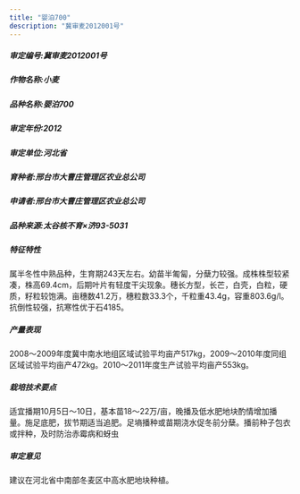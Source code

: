 ```yaml
---
title: "婴泊700"
description: "冀审麦2012001号"
---
```

##### 审定编号:冀审麦2012001号

##### 作物名称:小麦

##### 品种名称:婴泊700

##### 审定年份:2012

##### 审定单位:河北省

##### 育种者:邢台市大曹庄管理区农业总公司

##### 申请者:邢台市大曹庄管理区农业总公司

##### 品种来源:太谷核不育×济93-5031

##### 特征特性
属半冬性中熟品种，生育期243天左右。幼苗半匍匐，分蘖力较强。成株株型较紧凑，株高69.4cm，后期叶片有轻度干尖现象。穗长方型，长芒，白壳，白粒，硬质，籽粒较饱满。亩穗数41.2万，穗粒数33.3个，千粒重43.4g，容重803.6g/l。抗倒性较强，抗寒性优于石4185。

##### 产量表现
2008～2009年度冀中南水地组区域试验平均亩产517kg，2009～2010年度同组区域试验平均亩产472kg。2010～2011年度生产试验平均亩产553kg。

##### 栽培技术要点
适宜播期10月5日～10日，基本苗18～22万/亩，晚播及低水肥地块酌情增加播量。施足底肥，拔节期适当追肥。足墒播种或苗期浇水促冬前分蘖。播前种子包衣或拌种，及时防治赤霉病和蚜虫

##### 审定意见
建议在河北省中南部冬麦区中高水肥地块种植。
